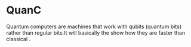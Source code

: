 # QuanC
Quantum computers are machines that work with qubits (quantum bits) rather than regular bits.It will basically the show how they are faster than classical .  
